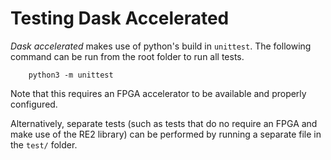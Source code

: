 # Testing Dask Accelerated
*Dask accelerated* makes use of python's build in `unittest`. The following command can be run from the root folder
to run all tests.
```
    python3 -m unittest
```

Note that this requires an FPGA accelerator to be available and properly configured.

Alternatively, separate tests (such as tests that do no require an FPGA and make use of the RE2 library) can be performed
by running a separate file in the `test/` folder.